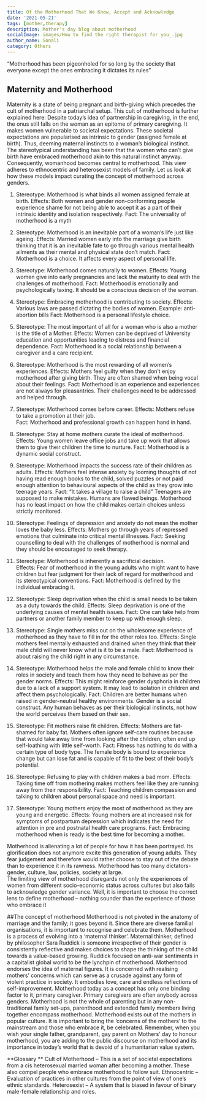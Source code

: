 ```yaml
---  
title: Of the Motherhood That We Know, Accept and Acknowledge
date: '2021-05-21'  
tags: [mother,therapy]  
description: Mother's day blog about motherhood  
socialImage: images/How to find the right therapist for you_.jpg
author_name: Sonali
category: Others
---  
```

“Motherhood has been pigeonholed for so long by the society that everyone except the ones embracing it dictates its rules”
                                                                                              
## Maternity and Motherhood
Maternity is a state of being pregnant and birth-giving which precedes the cult of motherhood in a patriarchal setup. This cult of motherhood is further explained here:
Despite today’s idea of partnership in caregiving, in the end, the onus still falls on the woman as an epitome of primary caregiving. It makes women vulnerable to societal expectations. These societal expectations are popularised as intrinsic to gender (assigned female at birth). Thus, deeming maternal instincts to a woman’s biological instinct. 
The stereotypical understanding has been that the women who can’t give birth have embraced motherhood akin to this natural instinct anyway. Consequently, womanhood becomes central to motherhood. This view adheres to ethnocentric and heterosexist models of family. Let us look at how these models impact curating the concept of motherhood across genders. 

1. Stereotype: Motherhood is what binds all women assigned female at birth.
  Effects: Both women and gender non-conforming people experience shame for not being able to accept it as a part of their intrinsic identity and isolation respectively.
  Fact: The universality of motherhood is a myth

2. Stereotype: Motherhood is an inevitable part of a woman’s life just like ageing.
  Effects: Married women early into the marriage give birth thinking that it is an inevitable fate to go through various mental health ailments as their mental and physical state don’t match. 
  Fact: Motherhood is a choice. It affects every aspect of personal life.

3. Stereotype: Motherhood comes naturally to women. 
  Effects: Young women give into early pregnancies and lack the maturity to deal with the challenges of motherhood.
  Fact: Motherhood is emotionally and psychologically taxing. It should be a conscious decision of the woman.  

4. Stereotype: Embracing motherhood is contributing to society.
  Effects: Various laws are passed dictating the bodies of women.  Example: anti-abortion bills
  Fact: Motherhood is a personal lifestyle choice. 

5. Stereotype: The most important of all for a woman who is also a mother is the title of a Mother.
  Effects: Women can be deprived of University education and opportunities leading to distress and financial dependence.
  Fact: Motherhood is a social relationship between a caregiver and a care recipient. 

6. Stereotype: Motherhood is the most rewarding of all women’s experiences.
  Effects: Mothers feel guilty when they don’t enjoy motherhood after giving birth. They are often shamed when being vocal about their feelings.
  Fact: Motherhood is an experience and experiences are not always for pleasantries. Their challenges need to be addressed and helped through. 

7. Stereotype: Motherhood comes before career. 
  Effects: Mothers refuse to take a promotion at their job.  
  Fact: Motherhood and professional growth can happen hand in hand. 

8. Stereotype: Stay at home mothers curate the ideal of motherhood. 
  Effects: Young women leave office jobs and take up work that allows them to give their children the time to nurture. 
  Fact: Motherhood is a dynamic social construct. 

9. Stereotype: Motherhood impacts the success rate of their children as adults.
  Effects: Mothers feel intense anxiety by looming thoughts of not having read enough books to the child, solved puzzles or not paid enough attention to behavioural aspects of the child as they grow into teenage years. 
  Fact: “It takes a village to raise a child”
  Teenagers are supposed to make mistakes. Humans are flawed beings. Motherhood has no least impact on how the child makes certain choices unless strictly monitored.

10. Stereotype: Feelings of depression and anxiety do not mean the mother loves the baby less.
  Effects: Mothers go through years of repressed emotions that culminate into critical mental illnesses. 
  Fact: Seeking counselling to deal with the challenges of motherhood is normal and they should be encouraged to seek therapy.

11. Stereotype: Motherhood is inherently a sacrificial decision.  
  Effects: Fear of motherhood in the young adults who might want to have children but fear judgment for their lack of regard for motherhood and its stereotypical conventions. 
  Fact: Motherhood is defined by the individual embracing it.

12. Stereotype:  Sleep deprivation when the child is small needs to be taken as a duty towards the child.
  Effects: Sleep deprivation is one of the underlying causes of mental health issues. 
  Fact: One can take help from partners or another family member to keep up with enough sleep. 

13. Stereotype:  Single mothers miss out on the wholesome experience of motherhood as they have to fill in for the other roles too. 
  Effects: Single mothers feel mentally exhausted and drained when they think that their male child will never know what is it to be a male. 
  Fact: Motherhood is about raising the child right in any circumstance. 

14. Stereotype:  Motherhood helps the male and female child to know their roles in society and teach them how they need to behave as per the gender norms.
  Effects: This might reinforce gender dysphoria in children due to a lack of a support system. It may lead to isolation in children and affect them psychologically.
  Fact: Children are better humans when raised in gender-neutral healthy environments. 
  Gender is a social construct. Any human behaves as per their biological instincts, not how the world perceives them based on their sex.

15. Stereotype:  Fit mothers raise fit children.
  Effects: Mothers are fat-shamed for baby fat. Mothers often ignore self-care routines because that would take away time from looking after the children, often end up self-loathing with little self-worth.
  Fact: Fitness has nothing to do with a certain type of body type. The female body is bound to experience change but can lose fat and is capable of fit to the best of their body’s potential. 

16. Stereotype:  Refusing to play with children makes a bad mom.
  Effects: Taking time off from mothering makes mothers feel like they are running away from their responsibility.
  Fact: Teaching children compassion and talking to children about personal space and need is important.

17. Stereotype:  Young mothers enjoy the most of motherhood as they are young and energetic. 
  Effects: Young mothers are at increased risk for symptoms of postpartum depression which indicates the need for attention in pre and postnatal health care programs.
  Fact: Embracing motherhood when is ready is the best time for becoming a mother. 

Motherhood is alienating a lot of people for how it has been portrayed. Its glorification does not anymore excite this generation of young adults. They fear judgement and therefore would rather choose to stay out of the debate than to experience it in its rawness. Motherhood has too many dictators- gender, culture, law, policies, society at large.  
The limiting view of motherhood disregards not only the experiences of women from different socio-economic status across cultures but also fails to acknowledge gender variance. Well, it is important to choose the correct lens to define motherhood – nothing sounder than the experience of those who embrace it

##The concept of motherhood
Motherhood is not pivoted in the anatomy of marriage and the family; it goes beyond it.  Since there are diverse familial organisations, it is important to recognise and celebrate them. 
Motherhood is a process of evolving into a ‘maternal thinker’. Maternal thinker, defined by philosopher Sara Ruddick is someone irrespective of their gender is consistently reflective and makes choices to shape the thinking of the child towards a value-based growing. Ruddick focused on anti-war sentiments in a capitalist global world to be the lynchpin of motherhood. 
Motherhood endorses the idea of maternal figures. It is concerned with realising mothers’ concerns which can serve as a crusade against any form of violent practice in society. It embodies love, care and endless reflections of self-improvement.
Motherhood today as a concept has only one binding factor to it, primary caregiver. Primary caregivers are often anybody across genders. Motherhood is not the whole of parenting but in any non-traditional family set-ups, parenthood and extended family members living together encompass motherhood. Motherhood exists out of the mothers in popular culture. 
It is important to bring the ‘concerns of the mothers’ to the mainstream and those who embrace it, be celebrated. 
Remember, when you wish your single father, grandparent, gay parent on Mothers’ day to honour motherhood, you are adding to the public discourse on motherhood and its importance in today’s world that is devoid of a humanitarian value system. 

**Glossary **
Cult of Motherhood – This is a set of societal expectations from a cis heterosexual married woman after becoming a mother. These also compel people who embrace motherhood to follow suit. 
Ethnocentric – Evaluation of practices in other cultures from the point of view of one’s ethnic standards. 
Heterosexist – A system that is biased in favour of binary male-female relationship and roles. 
